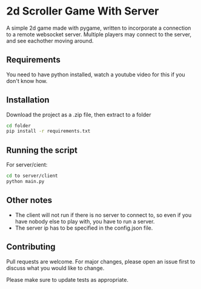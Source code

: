 # 2d Scroller Game With Server

A simple 2d game made with pygame, written to incorporate a connection to a remote websocket server. Multiple players may connect to the server, and see eachother moving around.

## Requirements

You need to have python installed, watch a youtube video for this if you don't know how.

## Installation

Download the project as a .zip file, then extract to a folder

```bash
cd folder
pip install -r requirements.txt
```

## Running the script

For server/cient:
```bash
cd to server/client
python main.py
```


## Other notes

- The client will not run if there is no server to connect to, so even if you have nobody else to play with, you have to run a server.
- The server ip has to be specified in the config.json file.

## Contributing
Pull requests are welcome. For major changes, please open an issue first to discuss what you would like to change.

Please make sure to update tests as appropriate.
